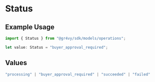 # Status

## Example Usage

```typescript
import { Status } from "@gr4vy/sdk/models/operations";

let value: Status = "buyer_approval_required";
```

## Values

```typescript
"processing" | "buyer_approval_required" | "succeeded" | "failed"
```